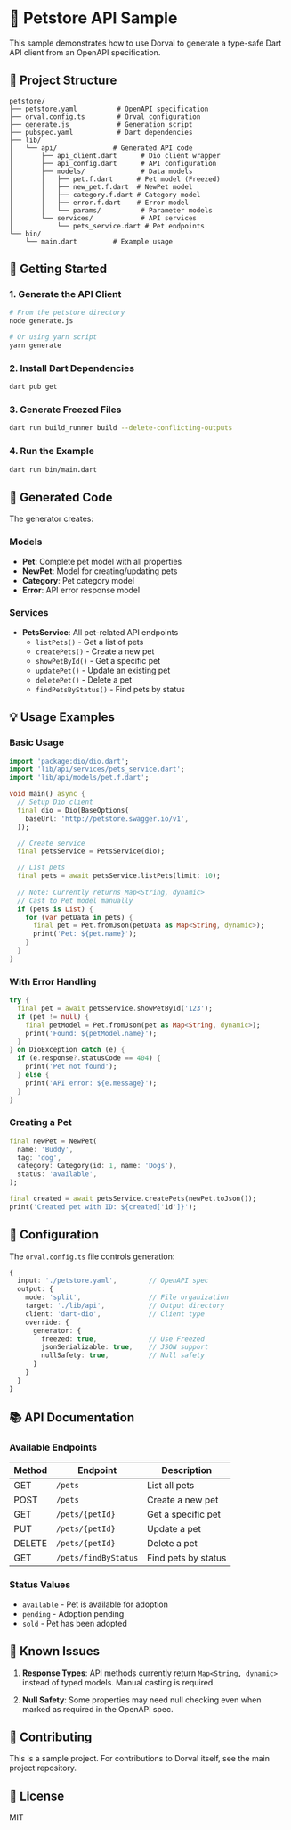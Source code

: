 # 🐾 Petstore API Sample

This sample demonstrates how to use Dorval to generate a type-safe Dart API client from an OpenAPI specification.

## 📁 Project Structure

```
petstore/
├── petstore.yaml          # OpenAPI specification
├── orval.config.ts        # Orval configuration
├── generate.js            # Generation script
├── pubspec.yaml           # Dart dependencies
├── lib/
│   └── api/              # Generated API code
│       ├── api_client.dart      # Dio client wrapper
│       ├── api_config.dart      # API configuration
│       ├── models/              # Data models
│       │   ├── pet.f.dart      # Pet model (Freezed)
│       │   ├── new_pet.f.dart  # NewPet model
│       │   ├── category.f.dart # Category model
│       │   ├── error.f.dart    # Error model
│       │   └── params/          # Parameter models
│       └── services/            # API services
│           └── pets_service.dart # Pet endpoints
└── bin/
    └── main.dart         # Example usage
```

## 🚀 Getting Started

### 1. Generate the API Client

```bash
# From the petstore directory
node generate.js

# Or using yarn script
yarn generate
```

### 2. Install Dart Dependencies

```bash
dart pub get
```

### 3. Generate Freezed Files

```bash
dart run build_runner build --delete-conflicting-outputs
```

### 4. Run the Example

```bash
dart run bin/main.dart
```

## 📝 Generated Code

The generator creates:

### Models
- **Pet**: Complete pet model with all properties
- **NewPet**: Model for creating/updating pets
- **Category**: Pet category model
- **Error**: API error response model

### Services
- **PetsService**: All pet-related API endpoints
  - `listPets()` - Get a list of pets
  - `createPets()` - Create a new pet
  - `showPetById()` - Get a specific pet
  - `updatePet()` - Update an existing pet
  - `deletePet()` - Delete a pet
  - `findPetsByStatus()` - Find pets by status

## 💡 Usage Examples

### Basic Usage

```dart
import 'package:dio/dio.dart';
import 'lib/api/services/pets_service.dart';
import 'lib/api/models/pet.f.dart';

void main() async {
  // Setup Dio client
  final dio = Dio(BaseOptions(
    baseUrl: 'http://petstore.swagger.io/v1',
  ));

  // Create service
  final petsService = PetsService(dio);

  // List pets
  final pets = await petsService.listPets(limit: 10);
  
  // Note: Currently returns Map<String, dynamic>
  // Cast to Pet model manually
  if (pets is List) {
    for (var petData in pets) {
      final pet = Pet.fromJson(petData as Map<String, dynamic>);
      print('Pet: ${pet.name}');
    }
  }
}
```

### With Error Handling

```dart
try {
  final pet = await petsService.showPetById('123');
  if (pet != null) {
    final petModel = Pet.fromJson(pet as Map<String, dynamic>);
    print('Found: ${petModel.name}');
  }
} on DioException catch (e) {
  if (e.response?.statusCode == 404) {
    print('Pet not found');
  } else {
    print('API error: ${e.message}');
  }
}
```

### Creating a Pet

```dart
final newPet = NewPet(
  name: 'Buddy',
  tag: 'dog',
  category: Category(id: 1, name: 'Dogs'),
  status: 'available',
);

final created = await petsService.createPets(newPet.toJson());
print('Created pet with ID: ${created['id']}');
```

## 🔧 Configuration

The `orval.config.ts` file controls generation:

```typescript
{
  input: './petstore.yaml',        // OpenAPI spec
  output: {
    mode: 'split',                 // File organization
    target: './lib/api',           // Output directory
    client: 'dart-dio',            // Client type
    override: {
      generator: {
        freezed: true,             // Use Freezed
        jsonSerializable: true,    // JSON support
        nullSafety: true,          // Null safety
      }
    }
  }
}
```

## 📚 API Documentation

### Available Endpoints

| Method | Endpoint | Description |
|--------|----------|-------------|
| GET | `/pets` | List all pets |
| POST | `/pets` | Create a new pet |
| GET | `/pets/{petId}` | Get a specific pet |
| PUT | `/pets/{petId}` | Update a pet |
| DELETE | `/pets/{petId}` | Delete a pet |
| GET | `/pets/findByStatus` | Find pets by status |

### Status Values
- `available` - Pet is available for adoption
- `pending` - Adoption pending
- `sold` - Pet has been adopted

## 🐛 Known Issues

1. **Response Types**: API methods currently return `Map<String, dynamic>` instead of typed models. Manual casting is required.

2. **Null Safety**: Some properties may need null checking even when marked as required in the OpenAPI spec.

## 🤝 Contributing

This is a sample project. For contributions to Dorval itself, see the main project repository.

## 📄 License

MIT